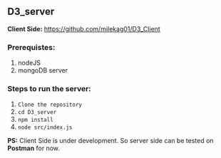 ## D3_server

**Client Side:** https://github.com/milekag01/D3_Client

### Prerequistes:
1. nodeJS
2. mongoDB server


### Steps to run the server:  
1. <code>Clone the repository</code>
2. <code>cd D3_server</code>
3. <code>npm install</code>
4. <code>node src/index.js</code>

**PS:** Client Side is under development. So server side can be tested on **Postman** for now.
